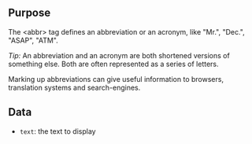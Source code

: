 ## Purpose

The &lt;abbr&gt; tag defines an abbreviation or an acronym, like "Mr.", "Dec.", "ASAP", "ATM".

*Tip:* An abbreviation and an acronym are both shortened versions of something else. Both are often represented as a series of letters.

Marking up abbreviations can give useful information to browsers, translation systems and search-engines.

## Data

* `text`: the text to display
